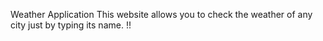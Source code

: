 Weather Application
This website allows you to check the weather of any city just by typing its name.
!!
